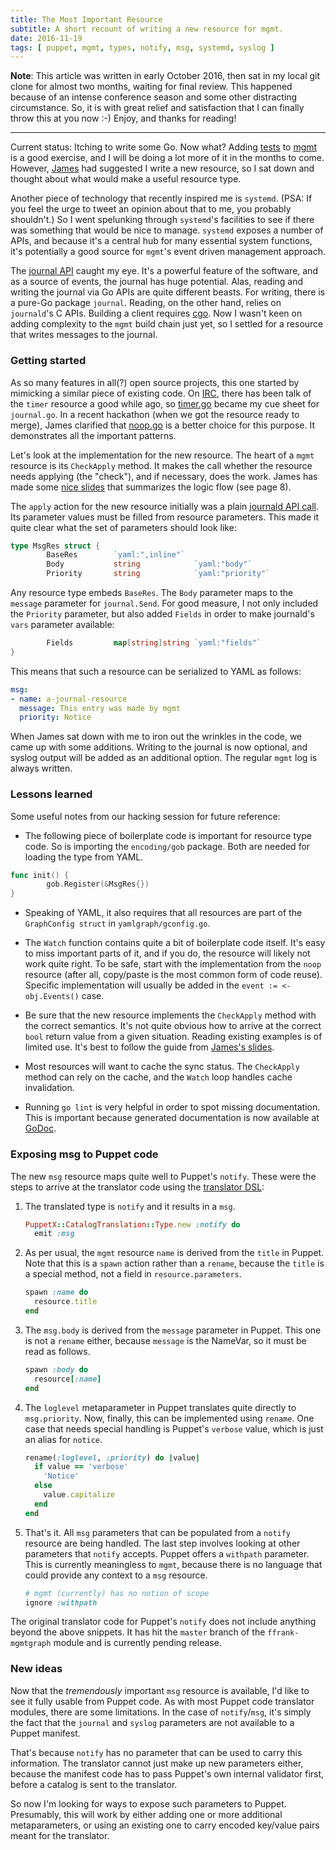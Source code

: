 ```yaml
---
title: The Most Important Resource
subtitle: A short recount of writing a new resource for mgmt.
date: 2016-11-19
tags: [ puppet, mgmt, types, notify, msg, systemd, syslog ]
---
```


**Note**: This article was written in early October 2016, then
sat in my local git clone for almost two months, waiting for final
review. This happened because of an intense conference season and
some other distracting circumstance. So, it is with great relief
and satisfaction that I can finally throw this at you now :-)
Enjoy, and thanks for reading!

----

Current status: Itching to write some Go. Now what? Adding
[tests](https://github.com/purpleidea/mgmt/commit/f5dd90a8dd71b5f7883642eb8051a0a702353048)
to [mgmt](https://ttboj.wordpress.com/tag/mgmtconfig/)
is a good exercise, and I will be doing a lot more of it
in the months to come. However, [James](https://ttboj.wordpress.com/)
had suggested I write a new resource, so I sat down and thought about
what would make a useful resource type.

Another piece of technology that recently inspired me is `systemd`.
(PSA: If you feel the urge to tweet an opinion about that to me, you
probably shouldn't.) So I went spelunking through `systemd`'s facilities
to see if there was something that would be nice to manage.
`systemd` exposes a number of APIs, and because it's a central hub
for many essential system functions, it's potentially a good source
for `mgmt`'s event driven management approach.

The [journal API](https://github.com/coreos/go-systemd#journal)
caught my eye. It's a powerful feature of the software, and as a source of
events, the journal has huge potential. Alas, reading and writing the journal
via Go APIs are quite different beasts. For writing, there is a pure-Go package
`journal`. Reading, on the other hand, relies on `journald`'s C APIs. Building a
client requires [cgo](https://golang.org/cmd/cgo/). Now I wasn't keen on adding
complexity to the `mgmt` build chain just yet, so I settled for a resource that writes
messages to the journal.

### Getting started

As so many features in all(?) open source projects, this one started by
mimicking a similar piece of existing code. On
[IRC](http://irc.netsplit.de/channels/details.php?room=%23mgmtconfig&net=freenode),
there has been talk of the `timer` resource a good while ago, so
[timer.go](https://github.com/purpleidea/mgmt/blob/master/resources/timer.go)
became my cue sheet for `journal.go`. In a recent hackathon (when we got the
resource ready to merge), James clarified that
[noop.go](https://github.com/purpleidea/mgmt/blob/master/resources/noop.go) is
a better choice for this purpose. It demonstrates all the important patterns.

Let's look at the implementation for the new resource.  The heart of a `mgmt`
resource is its `CheckApply` method. It makes the call whether the resource
needs applying (the "check"), and if necessary, does the work. James has made
some [nice slides](https://dl.dropboxusercontent.com/u/48553683/slides/mgmt-workshop-systemdconf-2016.pdf)
that summarizes the logic flow (see page 8).

The `apply` action for the new resource initially was a plain
[journald API call](https://godoc.org/github.com/coreos/go-systemd/journal#Send). Its
parameter values must be filled from resource parameters. This made it quite
clear what the set of parameters should look like:

```go
type MsgRes struct {
        BaseRes        `yaml:",inline"`
        Body           string            `yaml:"body"`
        Priority       string            `yaml:"priority"`
```

Any resource type embeds `BaseRes`. The `Body` parameter maps to the `message` parameter for
`journal.Send`. For good measure, I not only
included the `Priority` parameter, but also added `Fields` in order to make
journald's `vars` parameter available:

```go
        Fields         map[string]string `yaml:"fields"`
}
```

This means that such a resource can be serialized to YAML as follows:

```yaml
msg:
- name: a-journal-resource
  message: This entry was made by mgmt
  priority: Notice
```

When James sat down with me to iron out the wrinkles in the code, we came up with some
additions. Writing to the journal is now optional, and syslog output will be
added as an additional option. The regular `mgmt` log is always written.

### Lessons learned

Some useful notes from our hacking session for future reference:

 * The following piece of boilerplate code is important for resource type code.
   So is importing the `encoding/gob` package. Both are needed for loading the
   type from YAML.

```go
func init() {
        gob.Register(&MsgRes{})
}
```

 * Speaking of YAML, it also requires that all resources are part of the
   `GraphConfig struct` in `yamlgraph/gconfig.go`.

 * The `Watch` function contains quite a bit of boilerplate code itself. It's
   easy to miss important parts of it, and if you do, the resource will likely
   not work quite right. To be safe, start with the implementation from the
   `noop` resource (after all, copy/paste is the most common form of code
   reuse). Specific implementation will usually be added in the `event :=
   <-obj.Events()` case.

 * Be sure that the new resource implements the `CheckApply` method with the
   correct semantics. It's not quite obvious how to arrive at the correct `bool`
   return value from a given situation. Reading existing examples is of limited
   use. It's best to follow the guide from
   [James's slides](https://dl.dropboxusercontent.com/u/48553683/slides/mgmt-workshop-systemdconf-2016.pdf).

 * Most resources will want to cache the sync status. The `CheckApply` method
   can rely on the cache, and the `Watch` loop handles cache invalidation.

 * Running `go lint` is very helpful in order to spot missing documentation.
   This is important because generated documentation is now available at
   [GoDoc](https://godoc.org/github.com/purpleidea/mgmt).

### Exposing msg to Puppet code

The new `msg` resource maps quite well to Puppet's `notify`. These were the
steps to arrive at the translator code using the [translator
DSL](/post/2016-06-12-puppet-meet-mgmt/):

 1. The translated type is `notify` and it results in a `msg`.

    ```ruby
    PuppetX::CatalogTranslation::Type.new :notify do
      emit :msg
    ```

 2. As per usual, the `mgmt` resource `name` is derived from the `title` in
    Puppet. Note that this is a `spawn` action rather than a `rename`, because
    the `title` is a special method, not a field in `resource.parameters`.

    ```ruby
    spawn :name do
      resource.title
    end
    ```

 3. The `msg.body` is derived from the `message` parameter in Puppet. This one
    is not a `rename` either, because `message` is the NameVar, so it must be read
    as follows.

    ```ruby
    spawn :body do
      resource[:name]
    end
    ```

 4. The `loglevel` metaparameter in Puppet translates quite directly to
    `msg.priority`. Now, finally, this can be implemented using `rename`. One
    case that needs special handling is Puppet's `verbose` value, which is just
    an alias for `notice`.

    ```ruby
    rename(:loglevel, :priority) do |value|
      if value == 'verbose'
        'Notice'
      else
        value.capitalize
      end
    end
    ```

 5. That's it. All `msg` parameters that can be populated from a `notify`
    resource are being handled. The last step involves looking at other
    parameters that `notify` accepts. Puppet offers a `withpath` parameter. This
    is currently meaningless to `mgmt`, because there is no language that could
    provide any context to a `msg` resource. 

    ```ruby
    # mgmt (currently) has no notion of scope
    ignore :withpath
    ```

The original translator code for Puppet's `notify` does not include anything
beyond the above snippets. It has hit the `master` branch of the
`ffrank-mgmtgraph` module and is currently pending release.

### New ideas

Now that the *tremendously* important `msg` resource is available, I'd like to see
it fully usable from Puppet code. As with most Puppet code translator modules, there
are some limitations. In the case of `notify`/`msg`, it's simply the fact that the `journal` and
`syslog` parameters are not available to a Puppet manifest.

That's because
`notify` has no parameter that can be used to carry this information. The
translator cannot just make up new parameters either, because the manifest code
has to pass Puppet's own internal validator first, before a catalog is sent to
the translator.

So now I'm looking for ways to expose such parameters to Puppet. Presumably,
this will work by either adding one or more additional metaparameters, or using
an existing one to carry encoded key/value pairs meant for the translator.
